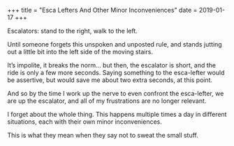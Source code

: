 +++
title = "Esca Lefters And Other Minor Inconveniences"
date = 2019-01-17
+++

Escalators: stand to the right, walk to the left. 

Until someone forgets this unspoken and unposted rule, and stands jutting out a little bit into the left side of the moving stairs. 

It&#8217;s impolite, it breaks the norm&#8230; but then, the escalator is short, and the ride is only a few more seconds. Saying something to the esca-lefter would be assertive, but would save me about two extra seconds, at this point. 

And so by the time I work up the nerve to even confront the esca-lefter, we are up the escalator, and all of my frustrations are no longer relevant. 

I forget about the whole thing. This happens multiple times a day in different situations, each with their own minor inconveniences.

This is what they mean when they say not to sweat the small stuff.